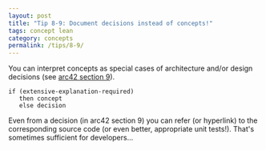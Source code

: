```yaml
---
layout: post
title: "Tip 8-9: Document decisions instead of concepts!"
tags: concept lean
category: concepts
permalink: /tips/8-9/
---
```


You can interpret concepts as special cases of architecture and/or design decisions
(see [arc42 section 9](/section-9/)).

```
if (extensive-explanation-required)
   then concept
   else decision
```

Even from a decision (in arc42 section 9) you can refer (or hyperlink) to
the corresponding source code (or even better, appropriate unit tests!). That's
sometimes sufficient for developers...
